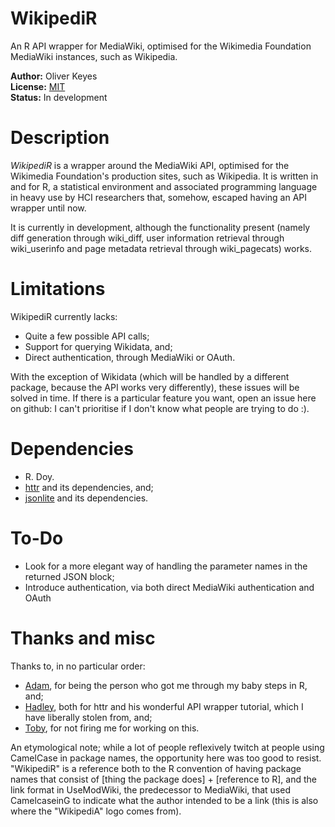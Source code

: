 WikipediR
=========

An R API wrapper for MediaWiki, optimised for the Wikimedia Foundation MediaWiki instances, such as Wikipedia.

__Author:__ Oliver Keyes<br/>
__License:__ [MIT](http://opensource.org/licenses/MIT)<br/>
__Status:__ In development

Description
======
_WikipediR_ is a wrapper around the MediaWiki API, optimised for the Wikimedia Foundation's production sites, such as Wikipedia. It is written in and for R, a statistical environment and associated programming language in heavy use by HCI researchers that, somehow, escaped having an API wrapper until now.

It is currently in development, although the functionality present (namely diff generation through wiki\_diff, user information retrieval through wiki\_userinfo and page metadata retrieval through wiki\_pagecats) works.

Limitations
======
WikipediR currently lacks:
* Quite a few possible API calls;
* Support for querying Wikidata, and;
* Direct authentication, through MediaWiki or OAuth.

With the exception of Wikidata (which will be handled by a different package, because the API works very differently), these issues will be solved in time. If there is a particular feature you want, open an issue here on github: I can't prioritise if I don't know what people are trying to do :).

Dependencies
======
* R. Doy.
* [httr](http://cran.r-project.org/web/packages/httr/index.html) and its dependencies, and;
* [jsonlite](http://cran.r-project.org/web/packages/jsonlite/index.html) and its dependencies.

To-Do
======
* Look for a more elegant way of handling the parameter names in the returned JSON block;
* Introduce authentication, via both direct MediaWiki authentication and OAuth

Thanks and misc
======
Thanks to, in no particular order:

* [Adam](https://github.com/Protonk), for being the person who got me through my baby steps in R, and;
* [Hadley](https://github.com/hadley), both for httr and his wonderful API wrapper tutorial, which I have liberally stolen from, and;
* [Toby](https://meta.wikimedia.org/wiki/User:TNegrin_%28WMF%29), for not firing me for working on this.

An etymological note; while a lot of people reflexively twitch at people using CamelCase in package names, the opportunity here was too good to resist. "WikipediR" is a reference both to the R convention of having package names that consist of [thing the package does] + [reference to R], and the link format in UseModWiki, the predecessor to MediaWiki, that used CamelcaseinG to indicate what the author intended to be a link (this is also where the "WikipediA" logo comes from).
